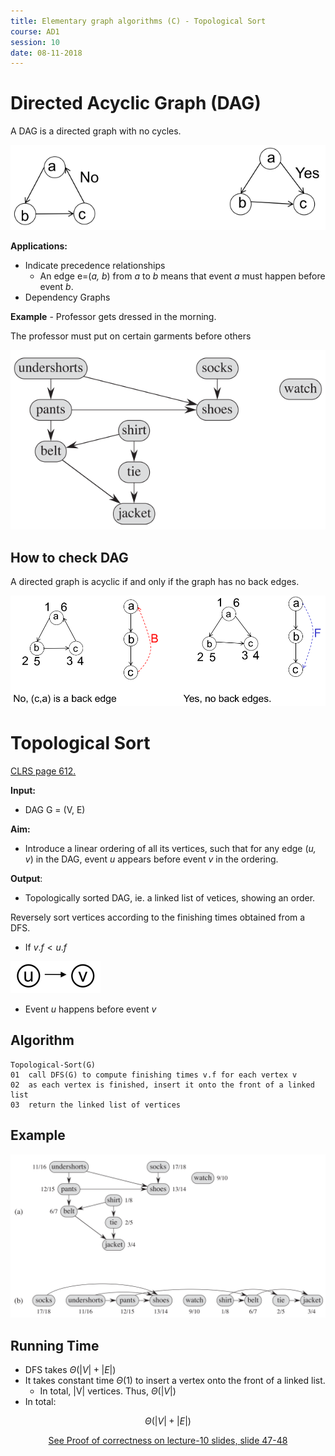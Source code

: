```yaml
---
title: Elementary graph algorithms (C) - Topological Sort
course: AD1
session: 10
date: 08-11-2018
---
```


# Directed Acyclic Graph (DAG)

A DAG is a directed graph with no cycles.

![1547111845493](images/1547111845493.png)

**Applications:**

* Indicate precedence relationships
  * An edge e=(*a, b*) from *a* to *b* means that event *a* must happen before event *b*.
* Dependency Graphs



**Example** - Professor gets dressed in the morning.

The professor must put on certain garments before others

![1547112080457](images/1547112080457.png)

<div style="page-break-after: always;"></div>

## How to check DAG

A directed graph is acyclic if and only if the graph has no back edges.

![1547112139734](images/1547112139734.png)



# Topological Sort

<u>CLRS page 612.</u>

**Input:**

* DAG G = (V, E)

**Aim:**

* Introduce a linear ordering of all its vertices, such that for any edge (*u, v*) in the DAG, event *u* appears before event *v* in the ordering.

**Output**:

* Topologically sorted DAG, ie. a linked list of vetices, showing an order.



Reversely sort vertices according to the finishing times obtained from a DFS.

* If $v.f < u.f$

![1547112431035](images/1547112431035.png)

* Event *u* happens before event *v*



## Algorithm

```
Topological-Sort(G)
01	call DFS(G) to compute finishing times v.f for each vertex v
02	as each vertex is finished, insert it onto the front of a linked list
03	return the linked list of vertices
```

<div style="page-break-after: always;"></div>

## Example

![1547112592655](images/1547112592655.png)



## Running Time

* DFS takes $\Theta(|V|+|E|)$
* It takes constant time $\Theta(1)$ to insert a vertex onto the front of a linked list.
  * In total, |V| vertices. Thus, $\Theta(|V|)$
* In total:

$$
\Theta(|V|+|E|)
$$



<center><u>See Proof of correctness on lecture-10 slides, slide 47-48</u> </center>



